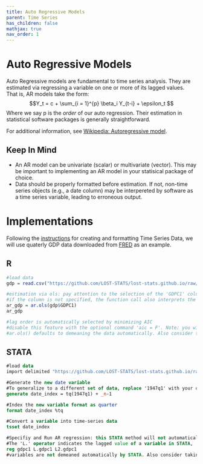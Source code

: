 ```yaml
---
title: Auto Regressive Models
parent: Time Series
has_children: false
mathjax: true
nav_order: 1
---
```


# Auto Regressive Models

Auto Regressive models are fundamental to time series analysis. They are estimated via regressing a variable on one or more of its lagged values. That is, AR models take the form: $$Y_t = c + \sum_{i = 1}^{p} \beta_i Y_{t-i} + \epsilon_t $$ Where we say p is the *order* of our auto regression. Their estimation in statistical software packages is generally straightforward.

For additional information, see [Wikipedia: Autoregressive model](https://en.wikipedia.org/wiki/Autoregressive_model).

## Keep In Mind

- An AR model can be univariate (scalar) or multivariate (vector). This may be important to implementing an AR model in your statisical package of choice.  
- Data should be properly formatted before estimation. If not, non-time series objects (e.g., a date column) may be interpereted by software as a time series variable, leading to erroneous output. 

# Implementations

Following the [instructions](https://lost-stats.github.io/Time_Series/creating_time_series_dataset.html) for creating and formatting Time Series Data, we will use quaterly GDP data downloaded from [FRED](https://fred.stlouisfed.org/series/GDPC1) as an example.

## R

```r
#load data
gdp = read.csv("https://github.com/LOST-STATS/lost-stats.github.io/raw/source/Time_Series/Data/GDPC1.csv")

#estimation via ols: pay attention to the selection of the 'GDPC1' column. 
#if the column is not specified, the function call also interprets the date column as a time series variable!
ar_gdp = ar.ols(gdp$GDPC1)
ar_gdp

#lag order is automatically selected by minimizing AIC 
#disable this feature with the optional command 'aic = F'. Note: you will also likely wish to specify the argument 'order.max'.
#ar.ols() defaults to demeaning the data automatically. Also consider taking logs and first differencing for statistically meaningful results.
```

## STATA

```stata
#load data
import delimited "https://github.com/LOST-STATS/lost-stats.github.io/raw/source/Time_Series/Data/GDPC1.csv", clear

#Generate the new date variable
#To generalize to a different set of data, replace '1947q1' with your own series' start date.
generate date_index = tq(1947q1) + _n-1

#Index the new variable format as quarter
format date_index %tq

#Convert a variable into time-series data
tsset date_index

#Specifiy and Run AR regression: this STATA method will not automatically select a lag order.
#The 'L.' operator indicates the lagged value of a variable in STATA, 'L2.' its second lag, and so on.
reg gdpc1 L.gdpc1 L2.gdpc1
#variables are not demeaned automatically by STATA. Also consider taking logs and first differencing for statistically meaningful results.
```